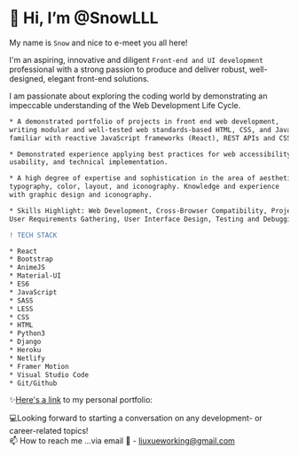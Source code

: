 # 👋 Hi, I’m @SnowLLL 

My name is ```Snow``` and nice to e-meet you all here!

I'm an aspiring, innovative and diligent ```Front-end and UI development``` professional with a strong passion to produce and deliver robust, well-designed, elegant front-end solutions. 

I am passionate about exploring the coding world by demonstrating an impeccable understanding of the Web Development Life Cycle.

```diff
* A demonstrated portfolio of projects in front end web development, 
writing modular and well-tested web standards-based HTML, CSS, and JavaScript; 
familiar with reactive JavaScript frameworks (React), REST APIs and CSS preprocessor. 

* Demonstrated experience applying best practices for web accessibility, 
usability, and technical implementation. 

* A high degree of expertise and sophistication in the area of aesthetics, 
typography, color, layout, and iconography. Knowledge and experience 
with graphic design and iconography.

* Skills Highlight: Web Development, Cross-Browser Compatibility, Project Management,
User Requirements Gathering, User Interface Design, Testing and Debugging, Agile Methodologies
```
```diff
! TECH STACK

* React
* Bootstrap
* AnimeJS
* Material-UI
* ES6
* JavaScript
* SASS
* LESS
* CSS
* HTML
* Python3
* Django
* Heroku
* Netlify
* Framer Motion
* Visual Studio Code
* Git/Github
```

✨[Here's a link](https://it-portfolio.netlify.app/) to my personal portfolio:

💻Looking forward to starting a conversation on any development- or career-related topics!\
📫 How to reach me ...via email :envelope_with_arrow: - liuxueworking@gmail.com
